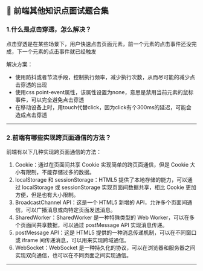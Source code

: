 ## 📒 前端其他知识点面试题合集

### 1.什么是点击穿透，怎么解决？

点击穿透是在某些场景下，用户快速点击页面元素，前一个元素的点击事件还没完成，下一个元素的点击事件就已经触发

解决方案：

- 使用防抖或者节流手段，控制执行频率，减少执行次数，从而尽可能的减少点击穿透的出现
- 使用css point-event属性，该属性设置为none，意思是禁用当前元素的鼠标事件，可以完全避免点击穿透
- 在移动设备上时，用touch代替click，因为click有个300ms的延迟，可能会造成点击穿透

------

### 2.前端有哪些实现跨页面通信的方法？

前端有以下几种实现跨页面通信的方法：

1. Cookie：通过在页面间共享 Cookie 实现简单的跨页面通信，但是 Cookie 大小有限制，不能存储过多的数据。
2. localStorage 和 sessionStorage：HTML5 提供了本地存储的能力，可以通过 localStorage 或 sessionStorage 实现页面间数据共享，相比 Cookie 更加方便，但是也有大小限制。
3. BroadcastChannel API：这是一个 HTML5 新增的 API，允许多个页面间通信，可以广播消息或向特定页面发送消息。
4. SharedWorker：SharedWorker 是一种特殊类型的 Web Worker，可以在多个页面间共享数据，可以通过 postMessage API 实现消息传递。
5. postMessage API：这是 HTML5 提供的一种消息传递机制，可以在不同窗口或 iframe 间传递消息，可以用来实现跨域通信。
6. WebSocket：WebSocket 是一种持久化的协议，可以在浏览器和服务器之间实现双向通信，也可以在不同页面之间实现通信。

------

